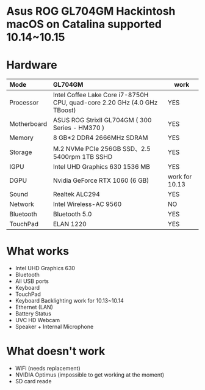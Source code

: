 # Asus ROG GL704GM Hackintosh macOS on Catalina supported 10.14~10.15
# Hardware
| Mode         | GL704GM                                                          |work|
| :----------- | :--------------------------------------------------------------- |----|
| Processor    | Intel Coffee Lake Core i7-8750H CPU, quad-core 2.20 GHz (4.0 GHz TBoost)|YES|
| Motherboard  | ASUS ROG StrixII GL704GM ( 300 Series - HM370 )                  | YES|
| Memory       | 8 GB*2 DDR4 2666MHz SDRAM                                        | YES|
| Storage      | M.2 NVMe PCIe 256GB SSD、2.5 5400rpm 1TB SSHD                    | YES|
| IGPU         | Intel UHD Graphics 630 1536 MB                                   | YES|
| DGPU         | Nvidia GeForce RTX 1060 (6 GB)                   		            | work for 10.13|
| Sound        | Realtek ALC294                                                   | YES|
| Network      | Intel Wireless-AC 9560                                           | NO|
| Bluetooth    | Bluetooth 5.0                                                    | YES|
| TouchPad     | ELAN 1220                                                        | YES| 
# What works
- Intel UHD Graphics 630   
- Bluetooth
- All USB ports
- Keyboard
- TouchPad
- Keyboard Backlighting work for 10.13~10.14 
- Ethernet (LAN)
- Battery Status
- UVC HD Webcam
- Speaker + Internal Microphone
# What doesn't work
- WiFi (needs replacement)
- NVIDIA Optimus (impossible to get working at the moment)
- SD card reade
